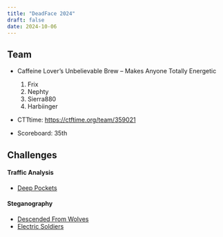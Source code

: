 ```yaml
---
title: "DeadFace 2024"
draft: false
date: 2024-10-06
---
```


## Team

- Caffeine Lover’s Unbelievable Brew – Makes Anyone Totally Energetic
  1. Frix
  2. Nephty
  3. Sierra880
  4. Harbiinger

- CTTtime: https://ctftime.org/team/359021

- Scoreboard: 35th 

## Challenges

#### Traffic Analysis
- [Deep Pockets](/writeups/deadface2024/deeppockets/)

#### Steganography
- [Descended From Wolves](/writeups/deadface2024/descendedfromwolves/)
- [Electric Soldiers](/writeups/deadface2024/electricsoldiers/)
